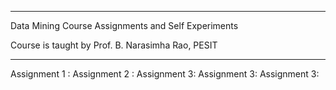 ___________________________________________________________________________
Data Mining Course Assignments and Self Experiments

Course is taught by Prof. B. Narasimha Rao, PESIT

____________________________________________________________________________

Assignment 1 :
Assignment 2 :
Assignment 3:
Assignment 3:
Assignment 3:
